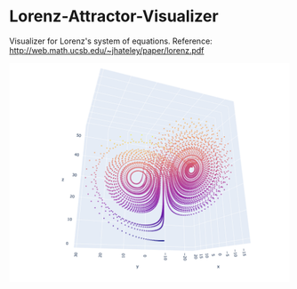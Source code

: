 # Lorenz-Attractor-Visualizer
Visualizer for Lorenz's system of equations.
Reference: http://web.math.ucsb.edu/~jhateley/paper/lorenz.pdf

![Chaotic: ](https://github.com/sunjesse/Lorenz-Attractor/blob/master/img/chaotic.png)
